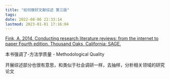 ```yaml
---
title: "如何做好文献综述 第三版"
tags: 
date: 2022-08-06 22:33:14
lastmod: 2023-01-01 17:16:04
---
```

[Fink, A. 2014. Conducting research literature reviews: from the internet to paper Fourth edition. Thousand Oaks, California: SAGE.](zotero://open-pdf/library/items/2NHDYWE8?page=1)

本书强调了-方法学质量 - Methodological Quality

开展综述部分也很有意思，和类似于社会调研一样，去抽样，分析相关领域的研究论文